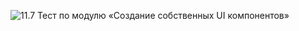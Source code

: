![11.7 Тест по модулю «Создание собственных UI компонентов»](https://i.postimg.cc/4ZStdxMc/11-7-UI.png)
